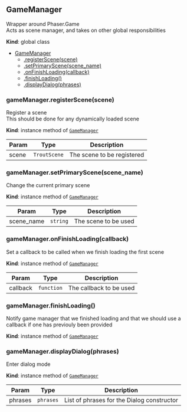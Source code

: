 <a name="GameManager"></a>

## GameManager
Wrapper around Phaser.Game  
Acts as scene manager, and takes on other global responsibilities

**Kind**: global class  

* [GameManager](#GameManager)
    * [.registerScene(scene)](#GameManager+registerScene)
    * [.setPrimaryScene(scene_name)](#GameManager+setPrimaryScene)
    * [.onFinishLoading(callback)](#GameManager+onFinishLoading)
    * [.finishLoading()](#GameManager+finishLoading)
    * [.displayDialog(phrases)](#GameManager+displayDialog)

<a name="GameManager+registerScene"></a>

### gameManager.registerScene(scene)
Register a scene  
This should be done for any dynamically loaded scene

**Kind**: instance method of [<code>GameManager</code>](#GameManager)  

| Param | Type | Description |
| --- | --- | --- |
| scene | <code>TroutScene</code> | The scene to be registered |

<a name="GameManager+setPrimaryScene"></a>

### gameManager.setPrimaryScene(scene_name)
Change the current primary scene

**Kind**: instance method of [<code>GameManager</code>](#GameManager)  

| Param | Type | Description |
| --- | --- | --- |
| scene_name | <code>string</code> | The scene to be used |

<a name="GameManager+onFinishLoading"></a>

### gameManager.onFinishLoading(callback)
Set a callback to be called when we finish loading the first scene

**Kind**: instance method of [<code>GameManager</code>](#GameManager)  

| Param | Type | Description |
| --- | --- | --- |
| callback | <code>function</code> | The callback to be used |

<a name="GameManager+finishLoading"></a>

### gameManager.finishLoading()
Notify game manager that we finished loading and that we should use a
callback if one has previouly been provided

**Kind**: instance method of [<code>GameManager</code>](#GameManager)  
<a name="GameManager+displayDialog"></a>

### gameManager.displayDialog(phrases)
Enter dialog mode

**Kind**: instance method of [<code>GameManager</code>](#GameManager)  

| Param | Type | Description |
| --- | --- | --- |
| phrases | <code>phrases</code> | List of phrases for the Dialog constructor |

